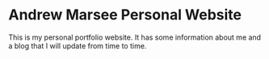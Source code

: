 # Andrew Marsee Personal Website

This is my personal portfolio website. It has some information about me and a blog that I will update from time to time.
